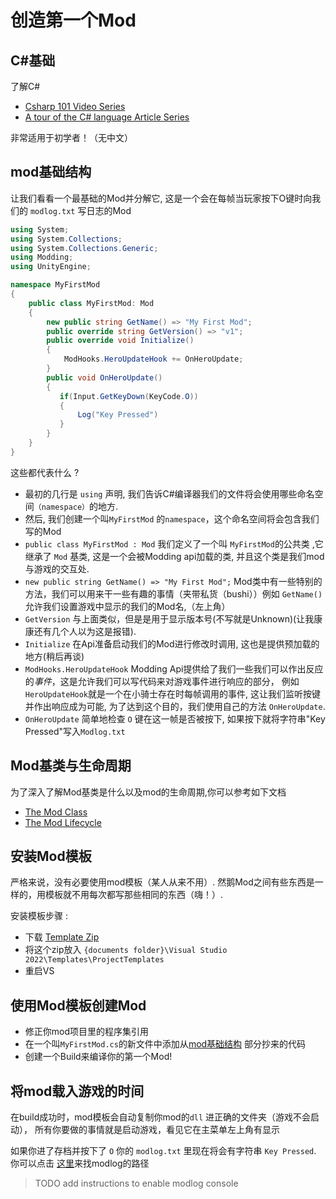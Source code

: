 # 创造第一个Mod

## C#基础

了解C#
 - [Csharp 101 Video Series](https://docs.microsoft.com/en-us/shows/csharp-101/)
 - [A tour of the C# language Article Series](https://docs.microsoft.com/en-us/dotnet/csharp/tour-of-csharp)

非常适用于初学者！（无中文）

## mod基础结构

让我们看看一个最基础的Mod并分解它, 这是一个会在每帧当玩家按下O键时向我们的 `modlog.txt` 写日志的Mod

```cs 
using System;
using System.Collections;
using System.Collections.Generic;
using Modding;
using UnityEngine;

namespace MyFirstMod
{
    public class MyFirstMod: Mod 
    {
        new public string GetName() => "My First Mod";
        public override string GetVersion() => "v1";
        public override void Initialize()
        {
            ModHooks.HeroUpdateHook += OnHeroUpdate;
        }
        public void OnHeroUpdate()
        {
           if(Input.GetKeyDown(KeyCode.O))
           {
               Log("Key Pressed")
           }
        }
    }
}
```
这些都代表什么 ?

 - 最初的几行是 `using` 声明, 我们告诉C#编译器我们的文件将会使用哪些命名空间`（namespace）`的地方.
 - 然后, 我们创建一个叫`MyFirstMod` 的`namespace`，这个命名空间将会包含我们写的Mod
 -  `public class MyFirstMod : Mod`  我们定义了一个叫 `MyFirstMod`的公共类 ,它继承了 `Mod` 基类, 这是一个会被Modding api加载的类, 并且这个类是我们mod与游戏的交互处.
 - `new public string GetName() => "My First Mod";` Mod类中有一些特别的方法，我们可以用来干一些有趣的事情（夹带私货（bushi））例如 `GetName()` 允许我们设置游戏中显示的我们的Mod名,（左上角）
 -  `GetVersion` 与上面类似，但是是用于显示版本号(不写就是Unknown)(让我康康还有几个人以为这是报错).
 -  `Initialize` 在Api准备启动我们的Mod进行修改时调用, 这也是提供预加载的地方(稍后再谈)
 - `ModHooks.HeroUpdateHook` Modding Api提供给了我们一些我们可以作出反应的*事件*，这是允许我们可以写代码来对游戏事件进行响应的部分， 例如`HeroUpdateHook`就是一个在小骑士存在时每帧调用的事件, 这让我们监听按键并作出响应成为可能, 为了达到这个目的，我们使用自己的方法 `OnHeroUpdate`.
 - `OnHeroUpdate` 简单地检查 `O` 键在这一帧是否被按下, 如果按下就将字符串"Key Pressed"写入`Modlog.txt`

## Mod基类与生命周期 
为了深入了解Mod基类是什么以及mod的生命周期,你可以参考如下文档
 - [The Mod Class](mod-baseclass.md)
 - [The Mod Lifecycle](mod-lifecycle.md) 

## 安装Mod模板

严格来说，没有必要使用mod模板（某人从来不用）. 然鹅Mod之间有些东西是一样的，用模板就不用每次都写那些相同的东西（嗨！）.

安装模板步骤 : 
 - 下载 [Template Zip](https://cdn.discordapp.com/attachments/879130756146954240/931586813729075270/Hollow_Knight_1.5_Mod.zip) 
 - 将这个zip放入 `{documents folder}\Visual Studio 2022\Templates\ProjectTemplates`
 - 重启VS 

## 使用Mod模板创建Mod

 - 修正你mod项目里的程序集引用
 - 在一个叫`MyFirstMod.cs`的新文件中添加从[mod基础结构](#mod基础结构) 部分抄来的代码
 - 创建一个Build来编译你的第一个Mod!

## 将mod载入游戏的时间

在build成功时，mod模板会自动复制你mod的`dll` 进正确的文件夹（游戏不会启动）， 所有你要做的事情就是启动游戏，看见它在主菜单左上角有显示

如果你进了存档并按下了 `O` 你的 `modlog.txt` 里现在将会有字符串 `Key Pressed`. 你可以点击 [这里](logging.md#finding-your-modlog)来找modlog的路径

>TODO add instructions to enable modlog console

